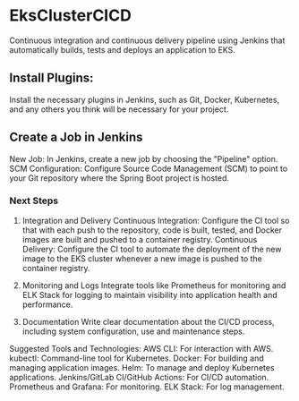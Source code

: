 # EksClusterCICD
 Continuous integration and continuous delivery pipeline using Jenkins that automatically builds, tests and deploys an application to EKS.

## Install Plugins: 
Install the necessary plugins in Jenkins, such as Git, Docker, Kubernetes, and any others you think will be necessary for your project.

## Create a Job in Jenkins
New Job: In Jenkins, create a new job by choosing the "Pipeline" option.
SCM Configuration: Configure Source Code Management (SCM) to point to your Git repository where the Spring Boot project is hosted.

### Next Steps
1. Integration and Delivery
   Continuous Integration: Configure the CI tool so that with each push to the repository, code is built, tested, and Docker images are built and pushed to a container registry.
   Continuous Delivery: Configure the CI tool to automate the deployment of the new image to the EKS cluster whenever a new image is pushed to the container registry.
2. Monitoring and Logs
   Integrate tools like Prometheus for monitoring and ELK Stack for logging to maintain visibility into application health and performance.

3. Documentation
   Write clear documentation about the CI/CD process, including system configuration, use and maintenance steps.

Suggested Tools and Technologies:
AWS CLI: For interaction with AWS.
kubectl: Command-line tool for Kubernetes.
Docker: For building and managing application images.
Helm: To manage and deploy Kubernetes applications.
Jenkins/GitLab CI/GitHub Actions: For CI/CD automation.
Prometheus and Grafana: For monitoring.
ELK Stack: For log management.